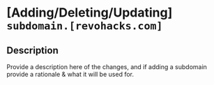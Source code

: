 <!--
This is a template, please modify it to fit your Pull Request. 

Please pick one option when multiple are presented in brackets.

Please title your PR like this: [Adding/Deleting/Updating] `subdomain.[revohacks.com]`
-->

# [Adding/Deleting/Updating] `subdomain.[revohacks.com]`

## Description

Provide a description here of the changes, and if adding a subdomain provide a rationale & what it will be used for.